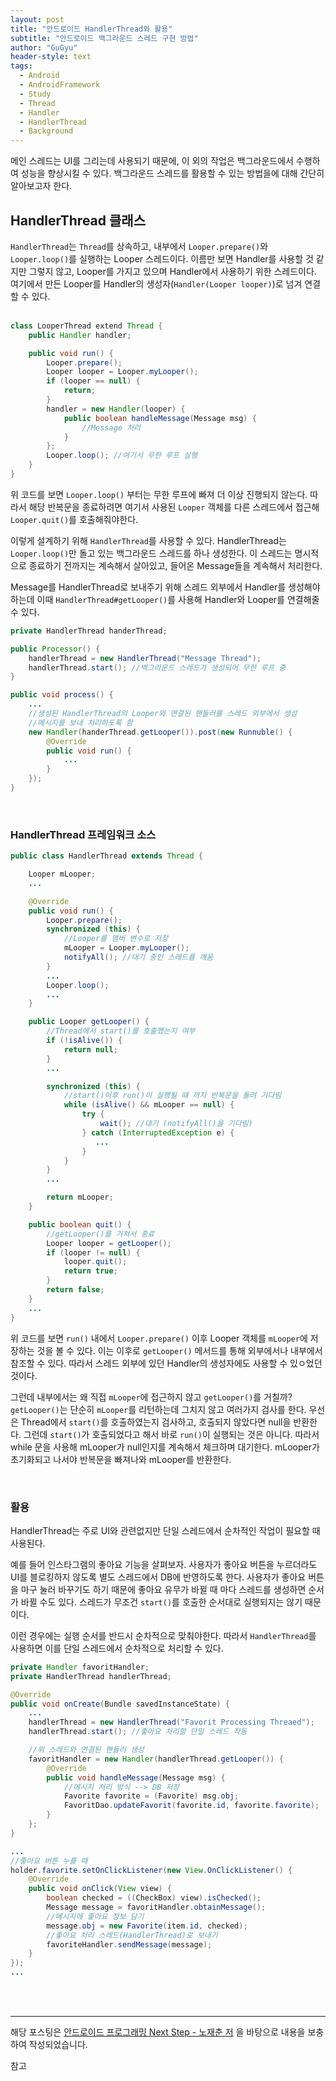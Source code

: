 ```yaml
---
layout: post
title: "안드로이드 HandlerThread와 활용"
subtitle: "안드로이드 백그라운드 스레드 구현 방법"
author: "GuGyu"
header-style: text
tags:
  - Android
  - AndroidFramework
  - Study
  - Thread
  - Handler
  - HandlerThread
  - Background
---
```


메인 스레드는 UI를 그리는데 사용되기 때문에, 이 외의 작업은 백그라운드에서 수행하여 성능을 향상시킬 수 있다. 백그라운드 스레드를 활용할 수 있는 방법을에 대해 간단히 알아보고자 한다.

## HandlerThread 클래스

`HandlerThread`는 `Thread`를 상속하고, 내부에서 `Looper.prepare()`와 `Looper.loop()`를 실행하는 Looper 스레드이다. 이름만 보면 Handler를 사용할 것 같지만 그렇지 않고, Looper를 가지고 있으며 Handler에서 사용하기 위한 스레드이다. 여기에서 만든 Looper를 Handler의 생성자(`Handler(Looper looper)`)로 넘겨 연결할 수 있다.  
<br>

```java
class LooperThread extend Thread {
    public Handler handler;

    public void run() {
        Looper.prepare();
        Looper looper = Looper.myLooper();
        if (looper == null) {
            return;
        }
        handler = new Handler(looper) {
            public boolean handleMessage(Message msg) {
                //Message 처리
            }
        };
        Looper.loop(); //여기서 무한 루프 실행
    }
}
```
위 코드를 보면 `Looper.loop()` 부터는 무한 루프에 빠져 더 이상 진행되지 않는다. 따라서 해당 반복문을 종료하려면 여기서 사용된 `Looper` 객체를 다른 스레드에서 접근해 `Looper.quit()`를 호출해줘야한다.  

이렇게 설계하기 위해 `HandlerThread`를 사용할 수 있다. HandlerThread는 `Looper.loop()`만 돌고 있는 백그라운드 스레드를 하나 생성한다. 이 스레드는 명시적으로 종료하기 전까지는 계속해서 살아있고, 들어온 Message들을 계속해서 처리한다.

Message를 HandlerThread로 보내주기 위해 스레드 외부에서 Handler를 생성해야하는데 이때 `HandlerThread#getLooper()`를 사용해 Handler와 Looper를 연결해줄 수 있다.

```java
private HandlerThread handerThread;

public Processor() {
    handlerThread = new HandlerThread("Message Thread");
    handlerThread.start(); //백그라운드 스레드가 생성되어 무한 루프 중
}

public void process() {
    ...
    //생성된 HandlerThread의 Looper와 연결된 핸들러를 스레드 외부에서 생성
    //메시지를 보내 처리하도록 함
    new Handler(handerThread.getLooper()).post(new Runnuble() {
        @Override
        public void run() {
            ...
        }
    });
}
```  
<br>

### HandlerThread 프레임워크 소스

```java
public class HandlerThread extends Thread {

    Looper mLooper;
    ...

    @Override
    public void run() {
        Looper.prepare();
        synchronized (this) {
            //Looper를 맴버 변수로 저장
            mLooper = Looper.myLooper();
            notifyAll(); //대기 중인 스레드를 깨움
        }
        ...
        Looper.loop();
        ...
    }

    public Looper getLooper() {
        //Thread에서 start()를 호출했는지 여부
        if (!isAlive()) {
            return null;
        }
        ...

        synchronized (this) {
            //start()이후 run()이 실행될 때 까지 반복문을 돌려 기다림
            while (isAlive() && mLooper == null) {
                try {
                    wait(); //대기 (notifyAll()을 기다림)
                } catch (InterruptedException e) {
                   ...
                }
            }
        }
        ...

        return mLooper;
    }

    public boolean quit() {
        //getLooper()를 거쳐서 종료
        Looper looper = getLooper();
        if (looper != null) {
            looper.quit();
            return true;
        }
        return false;
    }
    ...
}
```
위 코드를 보면 `run()` 내에서 `Looper.prepare()` 이후 Looper 객체를 `mLooper`에 저장하는 것을 볼 수 있다. 이는 이후로 `getLooper()` 메서드를 통해 외부에서나 내부에서 참조할 수 있다. 따라서 스레드 외부에 있던 Handler의 생성자에도 사용할 수 있ㅇ었던 것이다.  

그런데 내부에서는 왜 직접 `mLooper`에 접근하지 않고 `getLooper()`를 거칠까? `getLooper()`는 단순히 `mLooper`를 리턴하는데 그치지 않고 여러가지 검사를 한다. 우선은 Thread에서 `start()`를 호출하였는지 검사하고, 호출되지 않았다면 null을 반환한다. 그런데 `start()`가 호출되었다고 해서 바로 `run()`이 실행되는 것은 아니다. 따라서 while 문을 사용해 mLooper가 null인지를 계속해서 체크하며 대기한다. mLooper가 초기화되고 나서야 반복문을 빠져나와 mLooper를 반환한다.  

<br>

### 활용

HandlerThread는 주로 UI와 관련없지만 단일 스레드에서 순차적인 작업이 필요할 때 사용된다. 

예를 들어 인스타그램의 좋아요 기능을 살펴보자. 사용자가 좋아요 버튼을 누르더라도 UI를 블로킹하지 않도록 별도 스레드에서 DB에 반영하도록 한다. 사용자가 좋아요 버튼을 마구 눌러 바꾸기도 하기 때문에 좋아요 유무가 바뀔 때 마다 스레드를 생성하면 순서가 바뀔 수도 있다. 스레드가 무조건 `start()`를 호출한 순서대로 실행되지는 않기 때문이다.  

이런 경우에는 실행 순서를 반드시 순차적으로 맞춰야한다. 따라서 `HandlerThread`를 사용하면 이를 단일 스레드에서 순차적으로 처리할 수 있다.  

```java
private Handler favoritHandler;
private HandlerThread handlerThread;

@Override
public void onCreate(Bundle savedInstanceState) {
    ...
    handlerThread = new HandlerThread("Favorit Processing Threaed");
    handlerThread.start(); //좋아요 처리할 단일 스레드 작동

    //위 스레드와 연결된 핸들러 생성
    favoritHandler = new Handler(handlerThread.getLooper()) {
        @Override
        public void handleMessage(Message msg) {
            //메시지 처리 방식 --> DB 저장
            Favorite favorite = (Favorite) msg.obj;
            FavoritDao.updateFavorit(favorite.id, favorite.favorite);
        }
    };
}
```
```java
...
//좋아요 버튼 누를 때
holder.favorite.setOnClickListener(new View.OnClickListener() {
    @Override
    public void onClick(View view) {
        boolean checked = ((CheckBox) view).isChecked();
        Message message = favoritHandler.obtainMessage();
        //메시지에 좋아요 정보 담기
        message.obj = new Favorite(item.id, checked);
        //좋아요 처리 스레드(HandlerThread)로 보내기
        favoriteHandler.sendMessage(message);
    }
});
...
```










<br>
<br>


--- 
해당 포스팅은 [안드로이드 프로그래밍 Next Step - 노재춘 저](http://www.yes24.com/Product/Goods/41085242) 을 바탕으로 내용을 보충하여 작성되었습니다.


참고  
